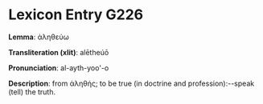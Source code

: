 # Lexicon Entry G226

**Lemma**: ἀληθεύω

**Transliteration (xlit)**: alētheúō

**Pronunciation**: al-ayth-yoo'-o

**Description**:
from ἀληθής; to be true (in doctrine and profession):--speak (tell) the truth.
